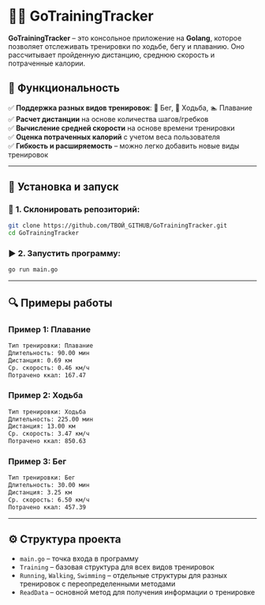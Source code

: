 # 🏃‍♂️ GoTrainingTracker  
**GoTrainingTracker** – это консольное приложение на **Golang**, которое позволяет отслеживать тренировки по ходьбе, бегу и плаванию. Оно рассчитывает пройденную дистанцию, среднюю скорость и потраченные калории.  

## 📌 **Функциональность**  
✅ **Поддержка разных видов тренировок**: 🏃 Бег, 🚶 Ходьба, 🏊 Плавание  
✅ **Расчет дистанции** на основе количества шагов/гребков  
✅ **Вычисление средней скорости** на основе времени тренировки  
✅ **Оценка потраченных калорий** с учетом веса пользователя  
✅ **Гибкость и расширяемость** – можно легко добавить новые виды тренировок  

---

## 🚀 **Установка и запуск**  

### 🔧 **1. Склонировать репозиторий:**  
```sh
git clone https://github.com/ТВОЙ_GITHUB/GoTrainingTracker.git
cd GoTrainingTracker
```

### ▶ **2. Запустить программу:**  
```sh
go run main.go
```

---

## 🔍 **Примеры работы**  
### **Пример 1: Плавание**  
```sh
Тип тренировки: Плавание  
Длительность: 90.00 мин  
Дистанция: 0.69 км  
Ср. скорость: 0.46 км/ч  
Потрачено ккал: 167.47  
```

### **Пример 2: Ходьба**  
```sh
Тип тренировки: Ходьба  
Длительность: 225.00 мин  
Дистанция: 13.00 км  
Ср. скорость: 3.47 км/ч  
Потрачено ккал: 850.63  
```

### **Пример 3: Бег**  
```sh
Тип тренировки: Бег  
Длительность: 30.00 мин  
Дистанция: 3.25 км  
Ср. скорость: 6.50 км/ч  
Потрачено ккал: 457.39  
```

---

## ⚙ **Структура проекта**  
- `main.go` – точка входа в программу  
- `Training` – базовая структура для всех видов тренировок  
- `Running`, `Walking`, `Swimming` – отдельные структуры для разных тренировок с переопределенными методами  
- `ReadData` – основной метод для получения информации о тренировке  

